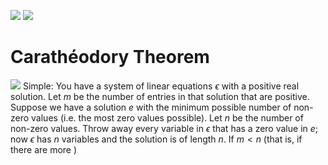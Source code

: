 ![](Pasted%20image%2020231130120453.png)
![](Pasted%20image%2020231130120510.png)
# Carathéodory Theorem
![](Pasted%20image%2020231130121528.png)
Simple:
You have a system of linear equations $\epsilon$ with a positive real solution. Let $m$ be the number of entries in that solution that are positive.
Suppose we have a solution $e$ with the minimum possible number of non-zero values (i.e. the most zero values possible). Let $n$ be the number of non-zero values.
Throw away every variable in $\epsilon$ that has a zero value in $e$; now $\epsilon$ has $n$ variables and the solution is of length $n$.
If $m < n$ (that is, if there are more )